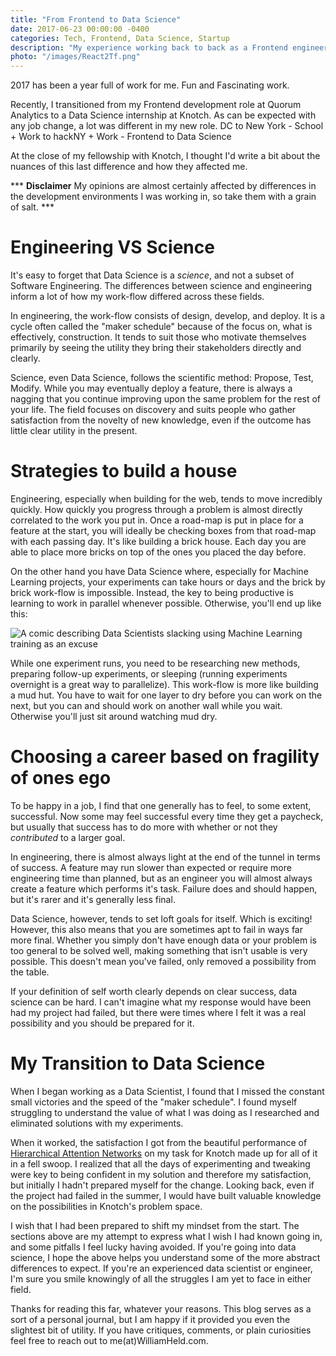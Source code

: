 ```yaml
---
title: "From Frontend to Data Science"
date: 2017-06-23 00:00:00 -0400
categories: Tech, Frontend, Data Science, Startup
description: "My experience working back to back as a Frontend engineer and a Data Scientist"
photo: "/images/React2Tf.png"
---
```


2017 has been a year full of work for me. Fun and Fascinating work.

Recently, I transitioned from my Frontend development role at Quorum Analytics to a Data Science internship at Knotch. As can be expected with any job change, a lot was different in my new role. DC to New York - School + Work to hackNY + Work - Frontend to Data Science

At the close of my fellowship with Knotch, I thought I'd write a bit about the nuances of this last difference and how they affected me. 

\*\*\* **Disclaimer**  My opinions are almost certainly affected by differences in the development environments I was working in, so take them with a grain of salt. \*\*\*

# Engineering VS Science
It's easy to forget that Data Science is a *science*, and not a subset of Software Engineering. The differences between science and engineering inform a lot of how my work-flow differed across these fields. 

In engineering, the work-flow consists of design, develop, and deploy. It is a cycle often called the "maker schedule" because of the focus on, what is effectively, construction. It tends to suit those who motivate themselves primarily by seeing the utility they bring their stakeholders directly and clearly.

Science, even Data Science, follows the scientific method: Propose, Test, Modify. While you may eventually deploy a feature, there is always a nagging that you continue improving upon the same problem for the rest of your life. The field focuses on discovery and suits people who gather satisfaction from the novelty of new knowledge, even if the outcome has little clear utility in the present.

# Strategies to build a house
Engineering, especially when building for the web, tends to move incredibly quickly. How quickly you progress through a problem is almost directly correlated to the work you put in. Once a road-map is put in place for a feature at the start, you will ideally be checking boxes from that road-map with each passing day. It's like building a brick house. Each day you are able to place more bricks on top of the ones you placed the day before. 

On the other hand you have Data Science where, especially for Machine Learning projects, your experiments can take hours or days and the brick by brick work-flow is impossible. Instead, the key to being productive is learning to work in parallel whenever possible. Otherwise, you'll end up like this:

![A comic describing Data Scientists slacking using Machine Learning training as an excuse](/images/training.png)

While one experiment runs, you need to be researching new methods, preparing follow-up experiments, or sleeping (running experiments overnight is a great way to parallelize). This work-flow is more like building a mud hut. You have to wait for one layer to dry before you can work on the next, but you can and should work on another wall while you wait. Otherwise you'll just sit around watching mud dry. 

# Choosing a career based on fragility of ones ego
To be happy in a job, I find that one generally has to feel, to some extent, successful. Now some may feel successful every time they get a paycheck, but usually that success has to do more with whether or not they *contributed* to a larger goal. 

In engineering, there is almost always light at the end of the tunnel in terms of success. A feature may run slower than expected or require more engineering time than planned, but as an engineer you will almost always create a feature which performs it's task. Failure does and should happen, but it's rarer and it's generally less final.

Data Science, however, tends to set loft goals for itself. Which is exciting! However, this also means that you are sometimes apt to fail in ways far more final. Whether you simply don't have enough data or your problem is too general to be solved well, making something that isn't usable is very possible. This doesn't mean you've failed, only removed a possibility from the table.

If your definition of self worth clearly depends on clear success, data science can be hard. I can't imagine what my response would have been had my project had failed, but there were times where I felt it was a real possibility and you should be prepared for it.


# My Transition to Data Science
When I began working as a Data Scientist, I found that I missed the constant small victories and the speed of the "maker schedule". I found myself struggling to understand the value of what I was doing as I researched and eliminated solutions with my experiments. 

When it worked, the satisfaction I got from the beautiful performance of [Hierarchical Attention Networks](https://www.cs.cmu.edu/~diyiy/docs/naacl16.pdf) on my task for Knotch made up for all of it in a fell swoop. I realized that all the days of experimenting and tweaking were key to being confident in my solution and therefore my satisfaction, but initially I hadn't prepared myself for the change. Looking back, even if the project had failed in the summer, I would have built valuable knowledge on the possibilities in Knotch's problem space. 

I wish that I had been prepared to shift my mindset from the start. The sections above are my attempt to express what I wish I had known going in, and some pitfalls I feel lucky having avoided. If you're going into data science, I hope the above helps you understand some of the more abstract differences to expect. If you're an experienced data scientist or engineer, I'm sure you smile knowingly of all the struggles I am yet to face in either field.

Thanks for reading this far, whatever your reasons. This blog serves as a sort of a personal journal, but I am happy if it provided you even the slightest bit of utility. If you have critiques, comments, or plain curiosities feel free to reach out to me(at)WilliamHeld.com.
